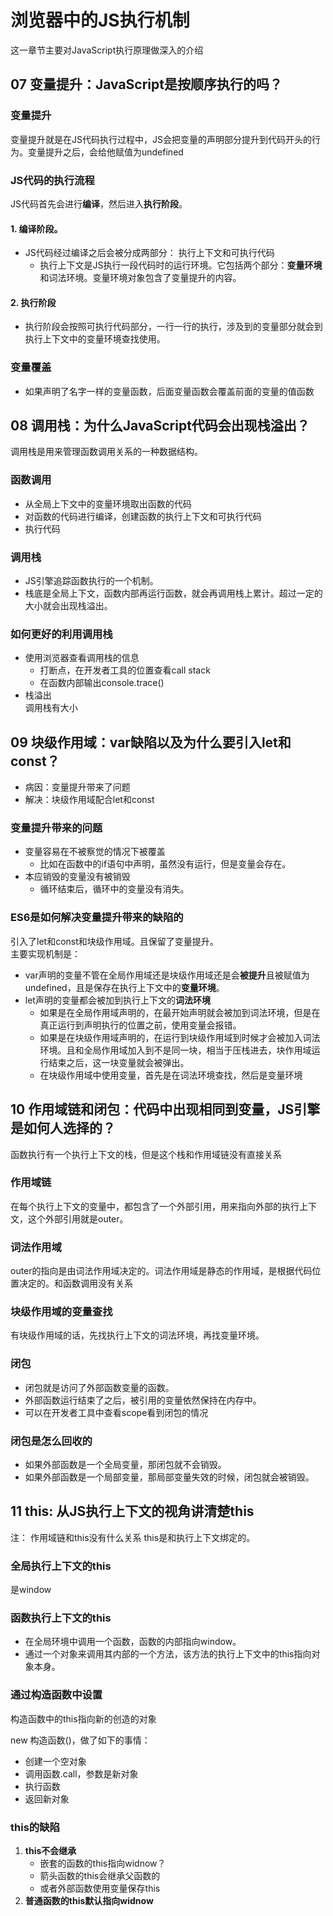 # 浏览器中的JS执行机制
这一章节主要对JavaScript执行原理做深入的介绍
## 07 变量提升：JavaScript是按顺序执行的吗？
### 变量提升
变量提升就是在JS代码执行过程中，JS会把变量的声明部分提升到代码开头的行为。变量提升之后，会给他赋值为undefined
### JS代码的执行流程
JS代码首先会进行**编译**，然后进入**执行阶段**。
#### 1. 编译阶段。
   - JS代码经过编译之后会被分成两部分： 执行上下文和可执行代码
        - 执行上下文是JS执行一段代码时的运行环境。它包括两个部分：**变量环境**和词法环境。变量环境对象包含了变量提升的内容。
#### 2. 执行阶段
   - 执行阶段会按照可执行代码部分，一行一行的执行，涉及到的变量部分就会到执行上下文中的变量环境查找使用。

### 变量覆盖
   - 如果声明了名字一样的变量函数，后面变量函数会覆盖前面的变量的值函数

## 08 调用栈：为什么JavaScript代码会出现栈溢出？
调用栈是用来管理函数调用关系的一种数据结构。

### 函数调用
- 从全局上下文中的变量环境取出函数的代码
- 对函数的代码进行编译，创建函数的执行上下文和可执行代码
- 执行代码

### 调用栈
- JS引擎追踪函数执行的一个机制。
- 栈底是全局上下文，函数内部再运行函数，就会再调用栈上累计。超过一定的大小就会出现栈溢出。

### 如何更好的利用调用栈
- 使用浏览器查看调用栈的信息
    - 打断点，在开发者工具的位置查看call stack
    - 在函数内部输出console.trace()
- 栈溢出  
调用栈有大小

## 09 块级作用域：var缺陷以及为什么要引入let和const？
- 病因：变量提升带来了问题
- 解决：块级作用域配合let和const

### 变量提升带来的问题
- 变量容易在不被察觉的情况下被覆盖
  - 比如在函数中的if语句中声明，虽然没有运行，但是变量会存在。
- 本应销毁的变量没有被销毁
  - 循环结束后，循环中的变量没有消失。

### ES6是如何解决变量提升带来的缺陷的
引入了let和const和块级作用域。且保留了变量提升。   
主要实现机制是：
- var声明的变量不管在全局作用域还是块级作用域还是会**被提升**且被赋值为undefined，且是保存在执行上下文中的**变量环境**。
- let声明的变量都会被加到执行上下文的**词法环境**
  - 如果是在全局作用域声明的，在最开始声明就会被加到词法环境，但是在真正运行到声明执行的位置之前，使用变量会报错。
  - 如果是在块级作用域声明的，在运行到块级作用域到时候才会被加入词法环境。且和全局作用域加入到不是同一块，相当于压栈进去，块作用域运行结束之后，这一块变量就会被弹出。
  - 在块级作用域中使用变量，首先是在词法环境查找，然后是变量环境

## 10 作用域链和闭包：代码中出现相同到变量，JS引擎是如何人选择的？
函数执行有一个执行上下文的栈，但是这个栈和作用域链没有直接关系  
### 作用域链
在每个执行上下文的变量中，都包含了一个外部引用，用来指向外部的执行上下文，这个外部引用就是outer。

### 词法作用域
outer的指向是由词法作用域决定的。词法作用域是静态的作用域，是根据代码位置决定的。和函数调用没有关系

### 块级作用域的变量查找
有块级作用域的话，先找执行上下文的词法环境，再找变量环境。

### 闭包
- 闭包就是访问了外部函数变量的函数。  
- 外部函数运行结束了之后，被引用的变量依然保持在内存中。
- 可以在开发者工具中查看scope看到闭包的情况

### 闭包是怎么回收的
- 如果外部函数是一个全局变量，那闭包就不会销毁。
- 如果外部函数是一个局部变量，那局部变量失效的时候，闭包就会被销毁。

## 11 this: 从JS执行上下文的视角讲清楚this
注： 作用域链和this没有什么关系
this是和执行上下文绑定的。

### 全局执行上下文的this
是window

### 函数执行上下文的this
- 在全局环境中调用一个函数，函数的内部指向window。
- 通过一个对象来调用其内部的一个方法，该方法的执行上下文中的this指向对象本身。

### 通过构造函数中设置
构造函数中的this指向新的创造的对象  

new 构造函数()，做了如下的事情：
- 创建一个空对象
- 调用函数.call，参数是新对象
- 执行函数
- 返回新对象

### this的缺陷
1. **this不会继承**  
   - 嵌套的函数的this指向widnow？
   - 箭头函数的this会继承父函数的   
   - 或者外部函数使用变量保存this
1. **普通函数的this默认指向widnow**